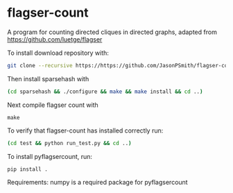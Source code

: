 # flagser-count
A program for counting directed cliques in directed graphs, adapted from https://github.com/luetge/flagser

To install download repository with:
```sh
git clone --recursive https://https://github.com/JasonPSmith/flagser-count.git
```
Then install sparsehash with
```sh
(cd sparsehash && ./configure && make && make install && cd ..)
```
Next compile flagser count with
```
make
```

To verify that flagser-count has installed correctly run:

```sh
(cd test && python run_test.py && cd ..)
```

To install pyflagsercount, run:
```sh
pip install .
```
Requirements: numpy is a required package for pyflagsercount

